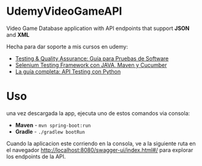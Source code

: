 # UdemyVideoGameAPI
Video Game Database application with API endpoints that support **JSON** and **XML**

Hecha para dar soporte a mis cursos en udemy: 

- [Testing & Quality Assurance: Guía para Pruebas de Software](https://www.udemy.com/course/software-testing-quality-assurance-guia-del-experto-en-qa/?referralCode=6400EFEDF77E04BCB802)
- [Selenium Testing Framework con JAVA, Maven y Cucumber](https://www.udemy.com/course/selenium-testing-framework-con-java-maven-y-cucumber/?referralCode=168E48528576AA74035A)
- [La guía completa: API Testing con Python](https://www.udemy.com/course/la-guia-completa-test-de-api-rest-con-python/?referralCode=E19166792E240FE05FE0)

# Uso
una vez descargada la app, ejecuta uno de estos comandos via consola:

- **Maven**  - `mvn spring-boot:run`
- **Gradle** - `./gradlew bootRun`

Cuando la aplicacion este corriendo en la consola, ve a la siguiente ruta en el navegador [http://localhost:8080/swagger-ui/index.html#/](http://localhost:8080/swagger-ui/index.html#/) para explorar los endpoints de la API.
